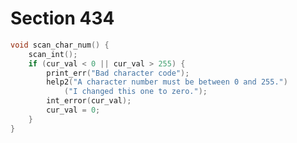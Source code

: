 # Section 434

```c << Declare procedures that scan restricted classes of integers >>+=
void scan_char_num() {
    scan_int();
    if (cur_val < 0 || cur_val > 255) {
        print_err("Bad character code");
        help2("A character number must be between 0 and 255.")
            ("I changed this one to zero.");
        int_error(cur_val);
        cur_val = 0;
    }
}
```
